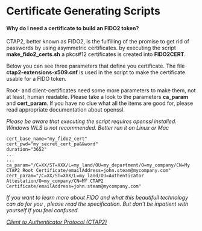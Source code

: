 # Certificate Generating Scripts

#### Why do I need a certificate to build an FIDO2 token?

CTAP2, better known as FIDO2, is the fulfilling of the promise to get rid of passwords by using asymmetric certificates. by executing the script <b>make_fido2_certs.sh</b> a pkcs#12 certificates is created into <b>FIDO2CERT</b>.


Below you can see three parameters that define you certificate.
The file <b>ctap2-extensions-x509.cnf</b> is used in the script to make the certificate usable for a FIDO token.

Root- and client-certificates need some more parameters to make them, not at least, human readable. Please take a look to the parameters <b>ca_param</b> and <b>cert_param</b>. If you have no clue what all the items are good for, please read appropriate  documentation about openssl.

<I>Please be aware that executing the script requires openssl installed. Windows WLS is not recommended. Better run it on Linux or Mac</i>
```
cert_base_name="my_fido2_cert"
cert_pwd="my_secret_cert_pa&&word"
duration="3652"
...
...
ca_param="/C=XX/ST=XXX/L=my_land/OU=my_department/O=my_company/CN=My CTAP2 Root Certificate/emailAddress=john.steam@mycompany.com"
cert_param="/C=XX/ST=XXX/L=my_land/OU=Authenticator Attestation/O=my_company/CN=MY CTAP2 Certificate/emailAddress=john.steam@mycompany.com"

```

<i>
If you want to learn more about FIDO and what this beautifull technology can do for you , please read the specification. But don't be inpatient with yourself if you feel confused.

[Client to Authenticator Protocol (CTAP2)](
https://fidoalliance.org/specs/fido-v2.1-ps-20210615/fido-client-to-authenticator-protocol-v2.1-ps-20210615.html)
</i>
